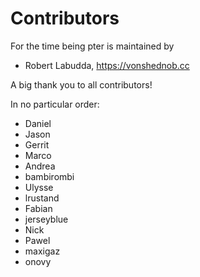 # Contributors

For the time being pter is maintained by

 - Robert Labudda, <https://vonshednob.cc>

A big thank you to all contributors!

In no particular order:

 - Daniel
 - Jason
 - Gerrit
 - Marco
 - Andrea
 - bambirombi
 - Ulysse
 - lrustand
 - Fabian
 - jerseyblue
 - Nick
 - Pawel
 - maxigaz
 - onovy
